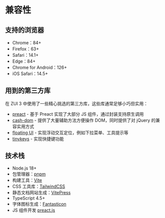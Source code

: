 # 兼容性

## 支持的浏览器

* Chrome：84+
* Firefox：63+
* Safari：14.1+
* Edge：84+
* Chrome for Android：126+
* iOS Safari：14.5+

## 用到的第三方库

在 ZUI 3 中使用了一些精心挑选的第三方库，这些库通常足够小巧但实用：

* [preact](https://preactjs.com/) - 基于 Preact 实现了大部分 JS 组件，通过封装支持原生调用
* [cash-dom](https://hmble.github.io/cash/) - 提供了大量辅助方法方便操作 DOM，同时提供了对 jQuery 的兼容实用方式
* [floating UI](https://floating-ui.com/) - 实现浮动交互定位，例如下拉菜单、工具提示等
* [tinykeys](https://github.com/jamiebuilds/tinykeys/) - 实现快捷键功能

## 技术栈

* Node.js 18+
* 包管理器：[pnpm](https://pnpm.io/zh/)
* 构建工具：[Vite](https://cn.vitejs.dev/)
* CSS 工具库：[TailwindCSS](https://tailwindcss.com/)
* 静态文档网站生成：[VitePress](https://vitepress.dev/)
* TypeScript 4.5+
* 字体图标生成：[Fantasticon](https://github.com/tancredi/fantasticon)
* JS 组件开发 [preact.js](https://preactjs.com/)

